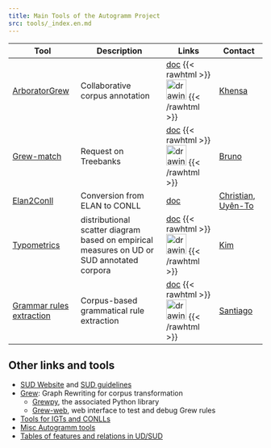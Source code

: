 ```yaml
---
title: Main Tools of the Autogramm Project
src: tools/_index.en.md
---
```


| Tool | Description | Links | Contact |
|-------|-------------|---------------|---------|
| [ArboratorGrew](https://arborator.github.io/) | Collaborative corpus annotation | [doc](https://arborator.github.io/arborator-documentation) {{< rawhtml >}} <a href="https://github.com/Arborator/arborator-frontend/issues"><img src="/images/Octocat.png" alt="drawing" width="40"/></a> {{< /rawhtml >}} |[Khensa](mailto:khensa-amani.daoudi@inria.fr) |
| [Grew-match](http://universal.grew.fr) | Request on Treebanks | [doc](https://grew.fr/grew_match/help/) {{< rawhtml >}} <a href="https://github.com/grew-nlp/grew/issues"><img src="/images/Octocat.png" alt="drawing" width="40"/></a> {{< /rawhtml >}} | [Bruno](mailto:bruno.guillaume@inria.fr) |
| [Elan2Conll](https://github.com/Autogramm/tools/tree/main/Elan2Conllu/Elan2Conll) | Conversion from ELAN to CONLL | [doc](https://github.com/Autogramm/tools/tree/main/Elan2Conllu/Elan2Conll) | [Christian](mailto:christian.chanard@cnrs.fr), [Uyên-To](mailto:thiuyento.rabier@cnrs.fr) |
| [Typometrics](https://typometrics.elizia.net) | distributional scatter diagram based on empirical measures on UD or SUD annotated corpora | [doc](https://typometrics.elizia.net/#/presentation) {{< rawhtml >}} <a href="https://github.com/typometrics/typometrics/issues"><img src="/images/Octocat.png" alt="drawing" width="40"/></a> {{< /rawhtml >}} | [Kim](mailto:kim@gerdes.fr) |
| [Grammar rules extraction](http://139.59.147.134:8501/) | Corpus-based grammatical rule extraction | [doc](https://github.com/santiagohy/grammar-rules-extraction) {{< rawhtml >}} <a href="https://github.com/santiagohy/grammar-rules-extraction/issues"><img src="/images/Octocat.png" alt="drawing" width="40"/></a> {{< /rawhtml >}} | [Santiago](mailto:sfedeherrera@gmail.com) |

## Other links and tools

 - [SUD Website](https://surfacesyntacticud.github.io/) and [SUD guidelines](https://surfacesyntacticud.github.io/guidelines/u/)
 - [Grew](https://grew.fr): Graph Rewriting for corpus transformation
    - [Grewpy](https://grew.fr/python), the associated Python library
    - [Grew-web](http://transform.grew.fr), web interface to test and debug Grew rules
 - [Tools for IGTs and CONLLs](https://github.com/Autogramm/tools/blob/main/doc/bookmark.md)
 - [Misc Autogramm tools](https://github.com/Autogramm/tools)
 - [Tables of features and relations in UD/SUD](http://tables.grew.fr)

